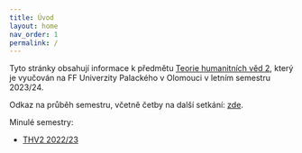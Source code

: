 ```yaml
---
title: Úvod
layout: home
nav_order: 1
permalink: /
---
```


Tyto stránky obsahují informace k předmětu [Teorie humanitních věd 2](predmety/thv2_23_24/), který je vyučován na FF Univerzity Palackého v Olomouci v letním semestru 2023/24.

Odkaz na průběh semestru, včetně četby na další setkání: [zde](https://bdodova.github.io/predmety/thv2_23_24/semestr.html).

Minulé semestry:
- [THV2 2022/23](predmety/thv2_22_23/)
